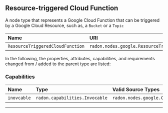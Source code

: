 ## Resource-triggered Cloud Function

A node type that represents a Google Cloud Function that can be triggered by a Google Cloud Resource, such as, a `Bucket` or a `Topic`

| Name | URI | Version | Derived From |
|:---- |:--- |:------- |:------------ |
| `ResourceTriggeredCloudFunction` | `radon.nodes.google.ResourceTriggeredCloudFunction` | 1.0.0 | `radon.nodes.google.CloudFunction` |

In the following, the properties, attributes, capabilities, and requirements changed from / added to the parent type are listed:

### Capabilities

| Name | Type | Valid Source Types | Occurrences |
|:---- |:---- |:------------------ |:----------- |
| `inovcable` | `radon.capabilities.Invocable` | `radon.nodes.google.CloudResource`| [1, 1] |


---